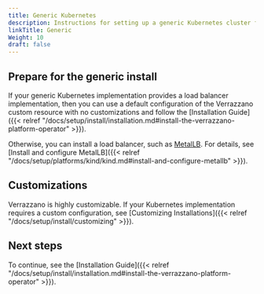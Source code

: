 ```yaml
---
title: Generic Kubernetes
description: Instructions for setting up a generic Kubernetes cluster for Verrazzano
linkTitle: Generic
Weight: 10
draft: false
---
```


## Prepare for the generic install

If your generic Kubernetes implementation provides a load balancer implementation, then you can use a default configuration of the
Verrazzano custom resource with no customizations and follow the [Installation Guide]({{< relref "/docs/setup/install/installation.md#install-the-verrazzano-platform-operator" >}}).

Otherwise, you can install a load balancer, such as [MetalLB](https://metallb.universe.tf/). For details,
see [Install and configure MetalLB]({{< relref "/docs/setup/platforms/kind/kind.md#install-and-configure-metallb" >}}).

## Customizations

Verrazzano is highly customizable.  If your Kubernetes implementation requires a custom configuration, see [Customizing Installations]({{< relref "/docs/setup/install/customizing" >}}).

## Next steps

To continue, see the [Installation Guide]({{< relref "/docs/setup/install/installation.md#install-the-verrazzano-platform-operator" >}}).
